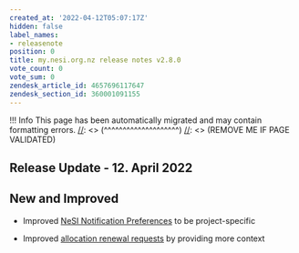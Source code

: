 ```yaml
---
created_at: '2022-04-12T05:07:17Z'
hidden: false
label_names:
- releasenote
position: 0
title: my.nesi.org.nz release notes v2.8.0
vote_count: 0
vote_sum: 0
zendesk_article_id: 4657696117647
zendesk_section_id: 360001091155
---
```



[//]: <> (REMOVE ME IF PAGE VALIDATED)
[//]: <> (vvvvvvvvvvvvvvvvvvvv)
 !!! Info
     This page has been automatically migrated and may contain formatting errors.
[//]: <> (^^^^^^^^^^^^^^^^^^^^)
[//]: <> (REMOVE ME IF PAGE VALIDATED)
## Release Update - 12. April 2022

## New and Improved

-   Improved [NeSI Notification
    Preferences](https://support.nesi.org.nz/hc/en-gb/articles/4563294188687)
    to be project-specific

-   Improved [allocation renewal
    requests](https://support.nesi.org.nz/hc/en-gb/articles/4600222769295)
    by providing more context
